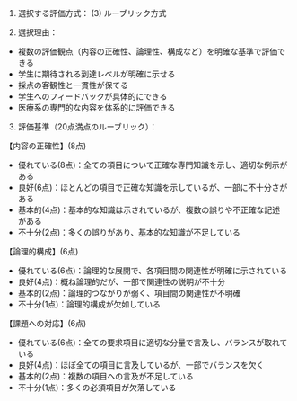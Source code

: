 1. 選択する評価方式：
(3) ルーブリック方式

2. 選択理由：
- 複数の評価観点（内容の正確性、論理性、構成など）を明確な基準で評価できる
- 学生に期待される到達レベルが明確に示せる
- 採点の客観性と一貫性が保てる
- 学生へのフィードバックが具体的にできる
- 医療系の専門的な内容を体系的に評価できる

3. 評価基準（20点満点のルーブリック）：

【内容の正確性】(8点)
- 優れている(8点)：全ての項目について正確な専門知識を示し、適切な例示がある
- 良好(6点)：ほとんどの項目で正確な知識を示しているが、一部に不十分さがある
- 基本的(4点)：基本的な知識は示されているが、複数の誤りや不正確な記述がある
- 不十分(2点)：多くの誤りがあり、基本的な知識が不足している

【論理的構成】(6点)
- 優れている(6点)：論理的な展開で、各項目間の関連性が明確に示されている
- 良好(4点)：概ね論理的だが、一部で関連性の説明が不十分
- 基本的(2点)：論理的つながりが弱く、項目間の関連性が不明確
- 不十分(1点)：論理的構成が欠如している

【課題への対応】(6点)
- 優れている(6点)：全ての要求項目に適切な分量で言及し、バランスが取れている
- 良好(4点)：ほぼ全ての項目に言及しているが、一部でバランスを欠く
- 基本的(2点)：複数の項目への言及が不足している
- 不十分(1点)：多くの必須項目が欠落している